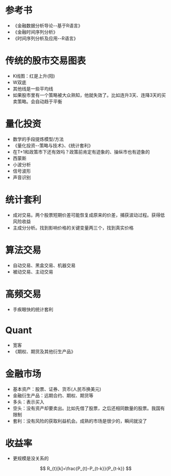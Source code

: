 # 参考书
+ 《金融数据分析导论--基于R语言》
+ 《金融时间序列分析》
+ 《时间序列分析及应用--R语言》


# 传统的股市交易图表
+ K线图：红是上升(阳)
+ W双底
+ 其他线是一些平均线
+ 如果股市里有一个策略被大众熟知，他就失效了。比如连升3天、连降3天的买卖策略。会自动趋于平衡

# 量化投资
+ 数学的手段提炼模型/方法
+ 《量化投资--策略与技术》、《统计套利》
+ 在T+1和政策市下还有效吗？政策前肯定有迹象的、操纵市也有迹象的
+ 西蒙斯
+ 小波分析
+ 信号波形
+ 声音识别

# 统计套利
+ 成对交易。两个股票短期价差可能恢复成原来的价差，捕获波动过程。获得低风险收益
+ 主成分分析。找到影响价格的关键变量两三个，找到真实价格

# 算法交易
+ 自动交易、黑盒交易、机器交易
+ 被动交易、主动交易

# 高频交易
+ 手疾眼快的统计套利

# Quant
+ 宽客
+ 《期权、期货及其他衍生产品》


# 金融市场
+ 基本资产：股票、证券、货币(人民币换美元)
+ 金融衍生产品：远期合约、期权、期货等
+ 多头：表示买入
+ 空头：没有资产却要卖出。比如先借了股票，之后还相同数量的股票。我国有限制
+ 套利：没有风险的获取利益机会。成熟的市场是很少的，瞬间就没了

# 收益率
+ 更规模是没关系的

$$
R_{t}[k]=\frac{P_{t}-P_{t-k}}{P_{t-k}} 
$$









